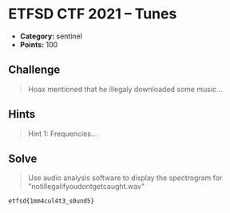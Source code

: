 # ETFSD CTF 2021 – Tunes

* **Category:** sentinel
* **Points:** 100

## Challenge

> Hoax mentioned that he illegaly downloaded some music...
## Hints

> Hint 1: Frequencies...

## Solve

> Use audio analysis software to display the spectrogram for "notillegalifyoudontgetcaught.wav"

```
etfsd{1mm4cul4t3_s0und5}
```